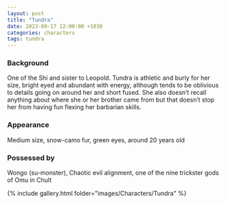 ```yaml
---
layout: post
title: "Tundra"
date: 2023-09-17 12:00:00 +1030
categories: characters
tags: tundra
---
```

### Background
One of the Shi and sister to Leopold. Tundra is athletic and burly for her size, bright eyed and abundant with energy, although tends to be oblivious to details going on around her and short fused. She also doesn’t recall anything about where she or her brother came from but that doesn’t stop her from having fun flexing her barbarian skills.

### Appearance
Medium size, snow-camo fur, green eyes, around 20 years old

### Possessed by
Wongo (su-monster), Chaotic evil alignment, one of the nine trickster gods of Omu in Chult 


{% include gallery.html folder="images/Characters/Tundra" %}